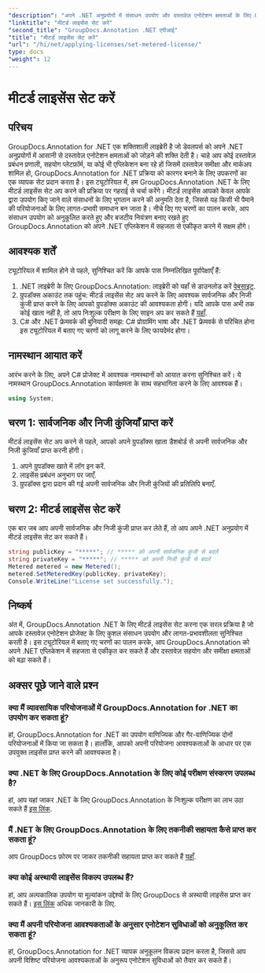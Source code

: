 ```yaml
---
"description": "अपने .NET अनुप्रयोगों में संसाधन उपयोग और दस्तावेज़ एनोटेशन क्षमताओं के लिए GroupDocs.Annotation .NET के लिए मीटर्ड लाइसेंस स्थापित करने का तरीका जानें।"
"linktitle": "मीटर्ड लाइसेंस सेट करें"
"second_title": "GroupDocs.Annotation .NET एपीआई"
"title": "मीटर्ड लाइसेंस सेट करें"
"url": "/hi/net/applying-licenses/set-metered-license/"
type: docs
"weight": 12
---
```


# मीटर्ड लाइसेंस सेट करें

## परिचय
GroupDocs.Annotation for .NET एक शक्तिशाली लाइब्रेरी है जो डेवलपर्स को अपने .NET अनुप्रयोगों में आसानी से दस्तावेज़ एनोटेशन क्षमताओं को जोड़ने की शक्ति देती है। चाहे आप कोई दस्तावेज़ प्रबंधन प्रणाली, सहयोग प्लेटफ़ॉर्म, या कोई भी एप्लिकेशन बना रहे हों जिसमें दस्तावेज़ समीक्षा और मार्कअप शामिल हो, GroupDocs.Annotation for .NET प्रक्रिया को कारगर बनाने के लिए उपकरणों का एक व्यापक सेट प्रदान करता है।
इस ट्यूटोरियल में, हम GroupDocs.Annotation .NET के लिए मीटर्ड लाइसेंस सेट अप करने की प्रक्रिया पर गहराई से चर्चा करेंगे। मीटर्ड लाइसेंस आपको केवल आपके द्वारा उपयोग किए जाने वाले संसाधनों के लिए भुगतान करने की अनुमति देता है, जिससे यह किसी भी पैमाने की परियोजनाओं के लिए लागत-प्रभावी समाधान बन जाता है। नीचे दिए गए चरणों का पालन करके, आप संसाधन उपयोग को अनुकूलित करते हुए और बजटीय नियंत्रण बनाए रखते हुए GroupDocs.Annotation को अपने .NET एप्लिकेशन में सहजता से एकीकृत करने में सक्षम होंगे।
## आवश्यक शर्तें
ट्यूटोरियल में शामिल होने से पहले, सुनिश्चित करें कि आपके पास निम्नलिखित पूर्वापेक्षाएँ हैं:
1. .NET लाइब्रेरी के लिए GroupDocs.Annotation: लाइब्रेरी को यहाँ से डाउनलोड करें [वेबसाइट](https://releases.groupdocs.com/annotation/net/).
2. ग्रुपडॉक्स अकाउंट तक पहुंच: मीटर्ड लाइसेंस सेट अप करने के लिए आवश्यक सार्वजनिक और निजी कुंजी प्राप्त करने के लिए आपको ग्रुपडॉक्स अकाउंट की आवश्यकता होगी। यदि आपके पास अभी तक कोई खाता नहीं है, तो आप निःशुल्क परीक्षण के लिए साइन अप कर सकते हैं [यहाँ](https://releases.groupdocs.com/).
3. C# और .NET फ्रेमवर्क की बुनियादी समझ: C# प्रोग्रामिंग भाषा और .NET फ्रेमवर्क से परिचित होना इस ट्यूटोरियल में बताए गए चरणों को लागू करने के लिए फायदेमंद होगा।

## नामस्थान आयात करें
आरंभ करने के लिए, अपने C# प्रोजेक्ट में आवश्यक नामस्थानों को आयात करना सुनिश्चित करें। ये नामस्थान GroupDocs.Annotation कार्यक्षमता के साथ सहभागिता करने के लिए आवश्यक हैं।
```csharp
using System;
```
## चरण 1: सार्वजनिक और निजी कुंजियाँ प्राप्त करें
मीटर्ड लाइसेंस सेट अप करने से पहले, आपको अपने ग्रुपडॉक्स खाता डैशबोर्ड से अपनी सार्वजनिक और निजी कुंजियाँ प्राप्त करनी होंगी।
1. अपने ग्रुपडॉक्स खाते में लॉग इन करें.
2. लाइसेंस प्रबंधन अनुभाग पर जाएँ.
3. ग्रुपडॉक्स द्वारा प्रदान की गई अपनी सार्वजनिक और निजी कुंजियों की प्रतिलिपि बनाएँ.
## चरण 2: मीटर्ड लाइसेंस सेट करें
एक बार जब आप अपनी सार्वजनिक और निजी कुंजी प्राप्त कर लेते हैं, तो आप अपने .NET अनुप्रयोग में मीटर्ड लाइसेंस सेट कर सकते हैं।
```csharp
string publicKey = "*****"; // ***** को अपनी सार्वजनिक कुंजी से बदलें
string privateKey = "*****"; // ***** को अपनी निजी कुंजी से बदलें
Metered metered = new Metered();
metered.SetMeteredKey(publicKey, privateKey);
Console.WriteLine("License set successfully.");
```

## निष्कर्ष
अंत में, GroupDocs.Annotation .NET के लिए मीटर्ड लाइसेंस सेट करना एक सरल प्रक्रिया है जो आपके दस्तावेज़ एनोटेशन प्रोजेक्ट के लिए कुशल संसाधन उपयोग और लागत-प्रभावशीलता सुनिश्चित करती है। इस ट्यूटोरियल में बताए गए चरणों का पालन करके, आप GroupDocs.Annotation को अपने .NET एप्लिकेशन में सहजता से एकीकृत कर सकते हैं और दस्तावेज़ सहयोग और समीक्षा क्षमताओं को बढ़ा सकते हैं।
## अक्सर पूछे जाने वाले प्रश्न
### क्या मैं व्यावसायिक परियोजनाओं में GroupDocs.Annotation for .NET का उपयोग कर सकता हूं?
हां, GroupDocs.Annotation for .NET का उपयोग वाणिज्यिक और गैर-वाणिज्यिक दोनों परियोजनाओं में किया जा सकता है। हालाँकि, आपको अपनी परियोजना आवश्यकताओं के आधार पर एक उपयुक्त लाइसेंस प्राप्त करने की आवश्यकता है।
### क्या .NET के लिए GroupDocs.Annotation के लिए कोई परीक्षण संस्करण उपलब्ध है?
हां, आप यहां जाकर .NET के लिए GroupDocs.Annotation के निःशुल्क परीक्षण का लाभ उठा सकते हैं [इस लिंक](https://releases.groupdocs.com/).
### मैं .NET के लिए GroupDocs.Annotation के लिए तकनीकी सहायता कैसे प्राप्त कर सकता हूं?
आप GroupDocs फ़ोरम पर जाकर तकनीकी सहायता प्राप्त कर सकते हैं [यहाँ](https://forum.groupdocs.com/c/annotation/10).
### क्या कोई अस्थायी लाइसेंस विकल्प उपलब्ध हैं?
हां, आप अल्पकालिक उपयोग या मूल्यांकन उद्देश्यों के लिए GroupDocs से अस्थायी लाइसेंस प्राप्त कर सकते हैं। [इस लिंक](https://purchase.groupdocs.com/temporary-license/) अधिक जानकारी के लिए.
### क्या मैं अपनी परियोजना आवश्यकताओं के अनुसार एनोटेशन सुविधाओं को अनुकूलित कर सकता हूं?
हां, GroupDocs.Annotation for .NET व्यापक अनुकूलन विकल्प प्रदान करता है, जिससे आप अपनी विशिष्ट परियोजना आवश्यकताओं के अनुरूप एनोटेशन सुविधाओं को तैयार कर सकते हैं।